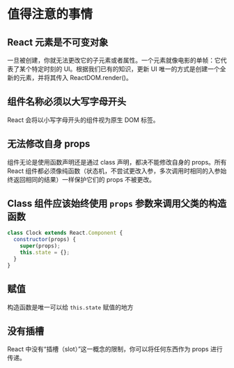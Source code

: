 <author-info date="1631153082403"></author-info>

# 值得注意的事情

## React 元素是不可变对象

一旦被创建，你就无法更改它的子元素或者属性。一个元素就像电影的单帧：它代表了某个特定时刻的 UI。根据我们已有的知识，更新 UI 唯一的方式是创建一个全新的元素，并将其传入 ReactDOM.render()。

## 组件名称必须以大写字母开头

React 会将以小写字母开头的组件视为原生 DOM 标签。

## 无法修改自身 props

组件无论是使用函数声明还是通过 class 声明，都决不能修改自身的 props。所有 React 组件都必须像纯函数（状态机，不尝试更改入参，多次调用时相同的入参始终返回相同的结果）一样保护它们的 props 不被更改。

## Class 组件应该始终使用 `props` 参数来调用父类的构造函数

```js
class Clock extends React.Component {
  constructor(props) {
    super(props);
    this.state = {};
  }
}
```

## 赋值

构造函数是唯一可以给 `this.state` 赋值的地方

## 没有插槽

React 中没有“插槽（slot）”这一概念的限制，你可以将任何东西作为 props 进行传递。
